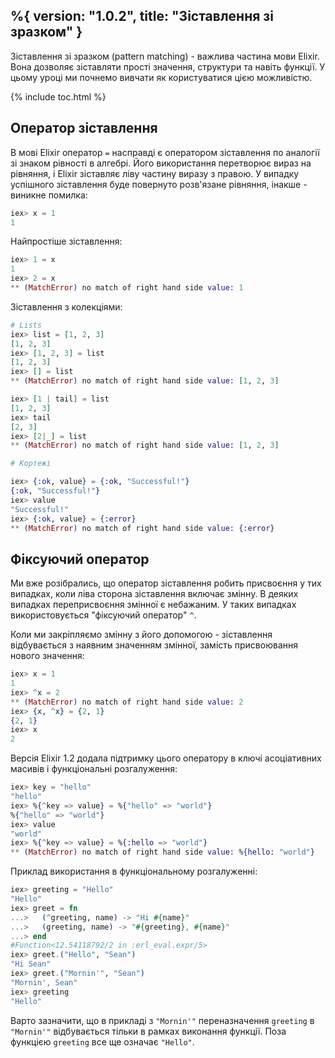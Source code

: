 %{
  version: "1.0.2",
  title: "Зіставлення зі зразком"
}
---

Зіставлення зі зразком (pattern matching) - важлива частина мови Elixir. Вона дозволяє зіставляти прості значення, структури та навіть функції. У цьому уроці ми почнемо вивчати як користуватися цією можливістю.

{% include toc.html %}

## Оператор зіставлення

В мові Elixir оператор `=` насправді є оператором зіставлення по аналогії зі знаком рівності в алгебрі. Його використання перетворює вираз на рівняння, і Elixir зіставляє ліву частину виразу з правою. У випадку успішного зіставлення буде повернуто розв'язане рівняння, інакше - виникне помилка:

```elixir
iex> x = 1
1
```

Найпростіше зіставлення:

```elixir
iex> 1 = x
1
iex> 2 = x
** (MatchError) no match of right hand side value: 1
```

Зіставлення з колекціями:

```elixir
# Lists
iex> list = [1, 2, 3]
[1, 2, 3]
iex> [1, 2, 3] = list
[1, 2, 3]
iex> [] = list
** (MatchError) no match of right hand side value: [1, 2, 3]

iex> [1 | tail] = list
[1, 2, 3]
iex> tail
[2, 3]
iex> [2|_] = list
** (MatchError) no match of right hand side value: [1, 2, 3]

# Кортежі

iex> {:ok, value} = {:ok, "Successful!"}
{:ok, "Successful!"}
iex> value
"Successful!"
iex> {:ok, value} = {:error}
** (MatchError) no match of right hand side value: {:error}
```

## Фіксуючий оператор

Ми вже розібрались, що оператор зіставлення робить присвоєння у тих випадках, коли ліва сторона зіставлення включає змінну. В деяких випадках переприсвоєння змінної є небажаним. У таких випадках використовується "фіксуючий оператор" `^`.

Коли ми закріпляємо змінну з його допомогою - зіставлення відбувається з наявним значенням змінної, замість присвоювання нового значення:

```elixir
iex> x = 1
1
iex> ^x = 2
** (MatchError) no match of right hand side value: 2
iex> {x, ^x} = {2, 1}
{2, 1}
iex> x
2
```

Версія Elixir 1.2 додала підтримку цього оператору в ключі асоціативних масивів і функціональні розгалуження:

```elixir
iex> key = "hello"
"hello"
iex> %{^key => value} = %{"hello" => "world"}
%{"hello" => "world"}
iex> value
"world"
iex> %{^key => value} = %{:hello => "world"}
** (MatchError) no match of right hand side value: %{hello: "world"}
```

Приклад використання в функціональному розгалуженні:

```elixir
iex> greeting = "Hello"
"Hello"
iex> greet = fn
...>   (^greeting, name) -> "Hi #{name}"
...>   (greeting, name) -> "#{greeting}, #{name}"
...> end
#Function<12.54118792/2 in :erl_eval.expr/5>
iex> greet.("Hello", "Sean")
"Hi Sean"
iex> greet.("Mornin'", "Sean")
"Mornin', Sean"
iex> greeting
"Hello"
```

Варто зазначити, що в прикладі з `"Mornin'"` переназначення `greeting` в `"Mornin'"` відбувається тільки в рамках виконання функції. Поза функцією `greeting` все ще означає `"Hello"`.
